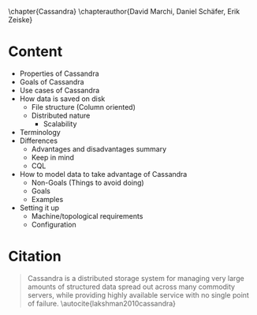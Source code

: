 \chapter{Cassandra}
\chapterauthor{David Marchi, Daniel Schäfer, Erik Zeiske}

# Content
- Properties of Cassandra
- Goals of Cassandra
- Use cases of Cassandra
- How data is saved on disk
  - File structure (Column oriented)
  - Distributed nature
    - Scalability
- Terminology
- Differences
  - Advantages and disadvantages summary
  - Keep in mind
  - CQL
- How to model data to take advantage of Cassandra
  - Non-Goals (Things to avoid doing)
  - Goals
  - Examples
- Setting it up
  - Machine/topological requirements
  - Configuration

#  Citation
> Cassandra is a distributed storage system for managing very
> large  amounts  of  structured  data  spread  out  across  many
> commodity servers, while providing highly available service
> with no single point of failure. \autocite{lakshman2010cassandra}
